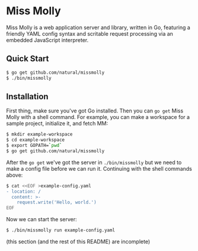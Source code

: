 # Miss Molly #

Miss Molly is a web application server and library, written in Go, featuring
a friendly YAML config syntax and scritable request processing via an embedded
JavaScript interpreter.

## Quick Start ##

```sh
$ go get github.com/natural/missmolly
$ ./bin/missmolly
```


## Installation ##

First thing, make sure you've got Go installed.  Then you can `go get`
Miss Molly with a shell command.  For example, you can make a
workspace for a sample project, initialize it, and fetch MM:

```sh
$ mkdir example-workspace
$ cd example-workspace
$ export GOPATH=`pwd`
$ go get github.com/natural/missmolly
```

After the `go get` we've got the server in `./bin/missmolly` but we
need to make a config file before we can run it.  Continuing with the
shell commands above:

```sh
$ cat <<EOF >example-config.yaml
- location: /
  content: >-
    request.write('Hello, world.')
EOF
```

Now we can start the server:

```sh
$ ./bin/missmolly run example-config.yaml
```

(this section (and the rest of this README) are incomplete)
